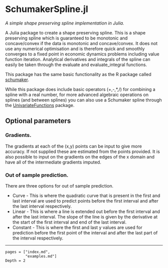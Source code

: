 # SchumakerSpline.jl

*A simple shape preserving spline implementation in Julia.*

A Julia package to create a shape preserving spline. This is a shape preserving spline which is guaranteed to be monotonic and concave/convex if the data is monotonic and concave/convex. It does not use any numerical optimisation and is therefore quick and smoothly converges to a fixed point in economic dynamics problems including value function iteration. Analytical derivatives and integrals of the spline can easily be taken through the evaluate and evaluate\_integral functions.

This package has the same basic functionality as the R package called [schumaker](https://cran.r-project.org/web/packages/schumaker/index.html).

While this package does include basic operators (+,-,*,/) for combining a spline with a real number, for more advanced algebraic operations on splines (and between splines) you can also use a Schumaker spline through the [UnivariateFunctions](https://github.com/s-baumann/UnivariateFunctions.jl) package.

## Optional parameters

### Gradients.

The gradients at each of the (x,y) points can be input to give more accuracy. If not supplied these are estimated from the points provided. It is also possible to input on the gradients on the edges of the x domain and have all of the intermediate gradients imputed.

### Out of sample prediction.
There are three options for out of sample prediction.

  * Curve - This is where the quadratic curve that is present in the first and last interval are used to predict points before the first interval and after the last interval respectively.
  * Linear - This is where a line is extended out before the first interval and after the last interval. The slope of the line is given by the derivative at the start of the first interval and end of the last interval.
  * Constant - This is where the first and last y values are used for prediction before the first point of the interval and after the last part of the interval respectively.

---

```@contents
pages = ["index.md",
         "examples.md"]
Depth = 2
```

